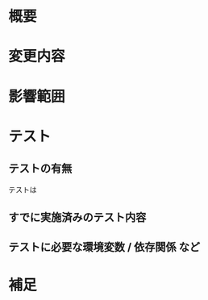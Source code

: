 # 概要
<!-- 変更の目的 -->

# 変更内容
<!-- 機能の説明 -->

# 影響範囲
<!-- この関数を変更したのでこの機能にも影響がある、など -->

# テスト
## テストの有無
テストは<!-- すでにしている/まだしていない/お任せしたい -->

## すでに実施済みのテスト内容
<!-- 説明をここに書く -->

## テストに必要な環境変数 / 依存関係 など
<!-- 説明をここに書く -->

# 補足
<!-- レビューをする際に見てほしい点、ローカル環境で試す際の注意点、など -->

